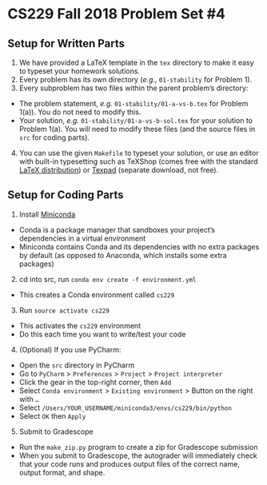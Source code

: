 # CS229 Fall 2018 Problem Set #4


## Setup for Written Parts

1. We have provided a LaTeX template in the `tex` directory to make it easy to typeset your homework solutions.
2. Every problem has its own directory (*e.g.,* `01-stability` for Problem 1).
3. Every subproblem has two files within the parent problem’s directory:
  - The problem statement, *e.g.* `01-stability/01-a-vs-b.tex` for Problem 1(a)). You do not need to modify this.
  - Your solution, *e.g.* `01-stability/01-a-vs-b-sol.tex` for your solution to Problem 1(a). You will need to modify these files (and the source files in `src` for coding parts).
4. You can use the given `Makefile` to typeset your solution, or use an editor with built-in typesetting such as TeXShop (comes free with the standard [LaTeX distribution](https://www.latex-project.org/get/)) or [Texpad](https://www.texpad.com/) (separate download, not free).


## Setup for Coding Parts

1. Install [Miniconda](https://conda.io/docs/user-guide/install/index.html#regular-installation)
  - Conda is a package manager that sandboxes your project’s dependencies in a virtual environment
  - Miniconda contains Conda and its dependencies with no extra packages by default (as opposed to Anaconda, which installs some extra packages)
2. cd into src, run `conda env create -f environment.yml`
  - This creates a Conda environment called `cs229`
3. Run `source activate cs229`
  - This activates the `cs229` environment
  - Do this each time you want to write/test your code
4. (Optional) If you use PyCharm:
  - Open the `src` directory in PyCharm
  - Go to `PyCharm` > `Preferences` > `Project` > `Project interpreter`
  - Click the gear in the top-right corner, then `Add`
  - Select `Conda environment` > `Existing environment` > Button on the right with `…`
  - Select `/Users/YOUR_USERNAME/miniconda3/envs/cs229/bin/python`
  - Select `OK` then `Apply`
5. Submit to Gradescope
  - Run the `make_zip.py` program to create a zip for Gradescope submission
  - When you submit to Gradescope, the autograder will immediately check that your code runs and produces output files of the correct name, output format, and shape.
